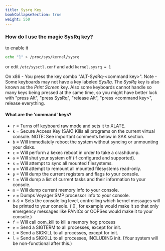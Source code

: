 ```yaml
---
title: Sysrq Key
bookCollapseSection: true
weight: 550
---
```


### How do I use the magic SysRq key?

to enable it 

```bash
echo "1" > /proc/sys/kernel/sysrq
```

or edit `/etc/sysctl.conf` and add `kernel.sysrq = 1`

On x86 - You press the key combo "ALT-SysRq-<command key\>".
 Note - Some keyboards may not have a key labeled *SysRq*. The *SysRq* key is also known as the _Print Screen_ key. Also some keyboards cannot handle so many keys being pressed at the same time, so you might have better luck with "press Alt", "press SysRq", "release Alt", "press <command key\>", release everything.

#### What are the 'command' keys?

* `r`		= Turns off keyboard raw mode and sets it to XLATE.
* `k`		= Secure Access Key (SAK) Kills all programs on the current virtual console. NOTE: See important comments below in SAK section.
* `b`		= Will immediately reboot the system without syncing or unmounting your disks.
* `c`		= Will perform a kexec reboot in order to take a crashdump.
* `o`		= Will shut your system off (if configured and supported).
* `s`		= Will attempt to sync all mounted filesystems.
* `u`		= Will attempt to remount all mounted filesystems read-only.
* `p`		= Will dump the current registers and flags to your console.
* `t`		= Will dump a list of current tasks and their information to your console.
* `m`		= Will dump current memory info to your console.
* `v`		= Dumps Voyager SMP processor info to your console.
* `0-9`	= Sets the console log level, controlling which kernel messages will be printed to your console. ('0', for example would make it so that only emergency messages like PANICs or OOPSes would make it to your console.)
* `f`		= Will call oom\_kill to kill a memory hog process
* `e`		= Send a SIGTERM to all processes, except for init.
* `i`		= Send a SIGKILL to all processes, except for init.
* `l`		= Send a SIGKILL to all processes, INCLUDING init. (Your system will be non-functional after this.)
